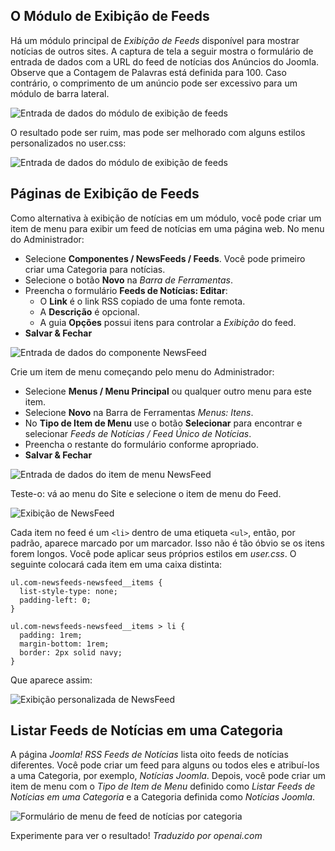 <!-- Filename: jdocmanual?manual=user&heading=news&filename=news-display.md / Display title: Exibição de Notícias -->

## O Módulo de Exibição de Feeds

Há um módulo principal de *Exibição de Feeds* disponível para mostrar notícias de outros sites. A captura de tela a seguir mostra o formulário de entrada de dados com a URL do feed de notícias dos Anúncios do Joomla. Observe que a Contagem de Palavras está definida para 100. Caso contrário, o comprimento de um anúncio pode ser excessivo para um módulo de barra lateral.

![Entrada de dados do módulo de exibição de feeds](../../../en/images/news-feeds/news-joomla-news-form.png "Entrada de dados do módulo de exibição de feeds")

O resultado pode ser ruim, mas pode ser melhorado com alguns estilos personalizados no user.css:

![Entrada de dados do módulo de exibição de feeds](../../../en/images/news-feeds/news-joomla-news-display.png "Entrada de dados do módulo de exibição de feeds")

## Páginas de Exibição de Feeds

Como alternativa à exibição de notícias em um módulo, você pode criar um item de menu para exibir um feed de notícias em uma página web. No menu do Administrador:

* Selecione **Componentes / NewsFeeds / Feeds**. Você pode primeiro criar uma Categoria para notícias.
* Selecione o botão **Novo** na *Barra de Ferramentas*.
* Preencha o formulário **Feeds de Notícias: Editar**:
    - O **Link** é o link RSS copiado de uma fonte remota.
    - A **Descrição** é opcional.
    - A guia **Opções** possui itens para controlar a *Exibição* do feed.
* **Salvar & Fechar**

![Entrada de dados do componente NewsFeed](../../../en/images/news-feeds/news-feed-data-entry.png "Entrada de dados do componente NewsFeed")

Crie um item de menu começando pelo menu do Administrador:

* Selecione **Menus / Menu Principal** ou qualquer outro menu para este item.
* Selecione **Novo** na Barra de Ferramentas *Menus: Itens*.
* No **Tipo de Item de Menu** use o botão **Selecionar** para encontrar e selecionar *Feeds de Notícias / Feed Único de Notícias*.
* Preencha o restante do formulário conforme apropriado.
* **Salvar & Fechar**

![Entrada de dados do item de menu NewsFeed](../../../en/images/news-feeds/news-feed-data-entry.png "Entrada de dados do item de menu NewsFeed")

Teste-o: vá ao menu do Site e selecione o item de menu do Feed.

![Exibição de NewsFeed](../../../en/images/news-feeds/news-feed-display.png "Exibição de NewsFeed")

Cada item no feed é um `<li>` dentro de uma etiqueta `<ul>`, então, por padrão, aparece marcado por um marcador. Isso não é tão óbvio se os itens forem longos. Você pode aplicar seus próprios estilos em *user.css*. O seguinte colocará cada item em uma caixa distinta:

```
ul.com-newsfeeds-newsfeed__items {
  list-style-type: none;
  padding-left: 0;
}

ul.com-newsfeeds-newsfeed__items > li {
  padding: 1rem;
  margin-bottom: 1rem;
  border: 2px solid navy;
}
```
Que aparece assim:

![Exibição personalizada de NewsFeed](../../../en/images/news-feeds/news-feed-custom-display.png "Exibição personalizada de NewsFeed")

## Listar Feeds de Notícias em uma Categoria

A página *Joomla! RSS Feeds de Notícias* lista oito feeds de notícias diferentes. Você pode criar um feed para alguns ou todos eles e atribuí-los a uma Categoria, por exemplo, *Notícias Joomla*. Depois, você pode criar um item de menu com o *Tipo de Item de Menu* definido como *Listar Feeds de Notícias em uma Categoria* e a Categoria definida como *Notícias Joomla*.

![Formulário de menu de feed de notícias por categoria](../../../en/images/news-feeds/news-feed-menu-category-form.png "Formulário de menu de feed de notícias por categoria")

Experimente para ver o resultado!
*Traduzido por openai.com*

